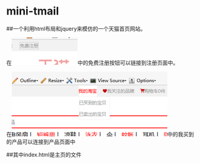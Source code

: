 # mini-tmail
##一个利用html布局和jquery来模仿的一个天猫首页网站。

在![注册](https://raw.githubusercontent.com/nikomal/mini-tmail/master/img/markdown1.png)中的免费注册按钮可以链接到注册页面中。


在![产品](https://raw.githubusercontent.com/nikomal/mini-tmail/master/img/markdown2.png)中的我买到的产品可以连接到产品页面中
  
  
##其中index.html是主页的文件
